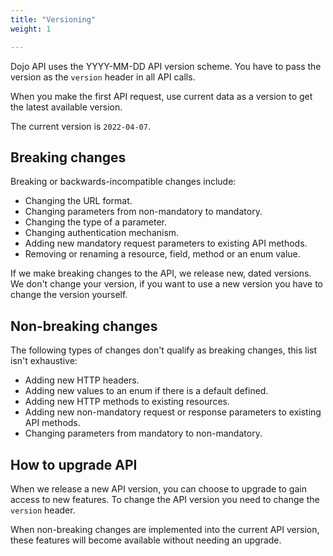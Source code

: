 ```yaml
---
title: "Versioning"
weight: 1

---
```


Dojo API uses the YYYY-MM-DD API version scheme. You have to pass the version as the `version` header in all API calls.

When you make the first API request, use current data as a version to get the latest available version.

The current version is `2022-04-07`.

## Breaking changes

Breaking or backwards-incompatible changes include:

- Changing the URL format.
- Changing parameters from non-mandatory to mandatory.
- Changing the type of a parameter.
- Changing authentication mechanism.
- Adding new mandatory request parameters to existing API methods.
- Removing or renaming a resource, field, method or an enum value.

If we make breaking changes to the API, we release new, dated versions. We don't change your version, if you want to use a new version you have to change the version yourself.

## Non-breaking changes

The following types of changes don't qualify as breaking changes, this list isn't exhaustive:

- Adding new HTTP headers.
- Adding new values to an enum if there is a default defined.
- Adding new HTTP methods to existing resources.
- Adding new non-mandatory request or response parameters to existing API methods.
- Changing parameters from mandatory to non-mandatory.

## How to upgrade API

When we release a new API version, you can choose to upgrade to gain access to new features. To change the API version you need to change the `version` header.

When non-breaking changes are implemented into the current API version, these features will become available without needing an upgrade.
